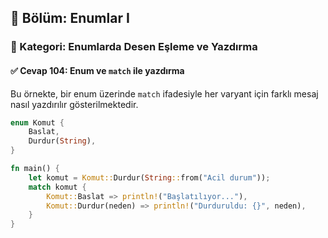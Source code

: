 ## 📘 Bölüm: Enumlar I  
### 🔹 Kategori: Enumlarda Desen Eşleme ve Yazdırma  
#### ✅ Cevap 104: Enum ve `match` ile yazdırma

Bu örnekte, bir enum üzerinde `match` ifadesiyle her varyant için farklı mesaj nasıl yazdırılır gösterilmektedir.

```rust
enum Komut {
    Baslat,
    Durdur(String),
}

fn main() {
    let komut = Komut::Durdur(String::from("Acil durum"));
    match komut {
        Komut::Baslat => println!("Başlatılıyor..."),
        Komut::Durdur(neden) => println!("Durduruldu: {}", neden),
    }
}
```
